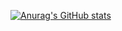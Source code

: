 [![Anurag's GitHub stats](https://github-readme-stats.vercel.app/api?mbcalisto=anuraghazra&theme=dark&show_icons=true)](https://github.com/anuraghazra/github-readme-stats)
